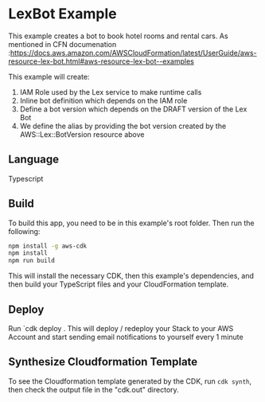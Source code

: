# LexBot Example

This example creates a bot to book hotel rooms and rental cars. As mentioned in CFN documenation :https://docs.aws.amazon.com/AWSCloudFormation/latest/UserGuide/aws-resource-lex-bot.html#aws-resource-lex-bot--examples

This example will create:
 1. IAM Role used by the Lex service to make runtime calls
 2. Inline bot definition which depends on the IAM role
 3. Define a bot version which depends on the DRAFT version of the Lex Bot
 4. We define the alias by providing the bot version created by the AWS::Lex::BotVersion resource above

## Language 

Typescript
    
## Build

To build this app, you need to be in this example's root folder. Then run the following:

```bash
npm install -g aws-cdk
npm install
npm run build
```

This will install the necessary CDK, then this example's dependencies, and then build your TypeScript files and your CloudFormation template.

## Deploy

Run `cdk deploy . This will deploy / redeploy your Stack to your AWS Account and start sending email notifications to yourself every 1 minute

## Synthesize Cloudformation Template

To see the Cloudformation template generated by the CDK, run `cdk synth`, then check the output file in the "cdk.out" directory.
